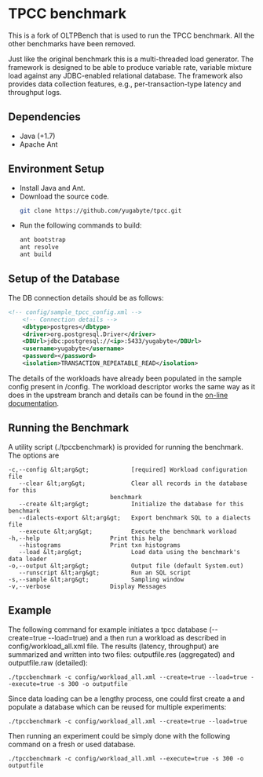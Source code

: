 # TPCC benchmark

This is a fork of OLTPBench that is used to run the TPCC benchmark. All the other benchmarks have been removed.


Just like the original benchmark this is a multi-threaded load generator. The framework is designed to be able to produce variable rate,
variable mixture load against any JDBC-enabled relational database. The framework also provides data collection
features, e.g., per-transaction-type latency and throughput logs.

## Dependencies

+ Java (+1.7)
+ Apache Ant


## Environment Setup
+ Install Java and Ant.
+ Download the source code.
  ```bash
  git clone https://github.com/yugabyte/tpcc.git
  ```
+ Run the following commands to build:
  ```bash
  ant bootstrap
  ant resolve
  ant build
  ```

## Setup of the Database
The DB connection details should be as follows:

````xml
<!-- config/sample_tpcc_config.xml -->
    <!-- Connection details -->
    <dbtype>postgres</dbtype>
    <driver>org.postgresql.Driver</driver>
    <DBUrl>jdbc:postgresql://<ip>:5433/yugabyte</DBUrl>
    <username>yugabyte</username>
    <password></password>
    <isolation>TRANSACTION_REPEATABLE_READ</isolation>
````

The details of the workloads have already been populated in the sample config present in /config.
The workload descriptor works the same way as it does in the upstream branch and details can be found in the [on-line documentation](https://github.com/oltpbenchmark/oltpbench/wiki).


## Running the Benchmark
A utility script (./tpccbenchmark) is provided for running the benchmark. The options are

```
-c,--config &lt;arg&gt;            [required] Workload configuration file
   --clear &lt;arg&gt;             Clear all records in the database for this
                             benchmark
   --create &lt;arg&gt;            Initialize the database for this benchmark
   --dialects-export &lt;arg&gt;   Export benchmark SQL to a dialects file
   --execute &lt;arg&gt;           Execute the benchmark workload
-h,--help                    Print this help
   --histograms              Print txn histograms
   --load &lt;arg&gt;              Load data using the benchmark's data loader
-o,--output &lt;arg&gt;            Output file (default System.out)
   --runscript &lt;arg&gt;         Run an SQL script
-s,--sample &lt;arg&gt;            Sampling window
-v,--verbose                 Display Messages
```

## Example
The following command for example initiates a tpcc database (--create=true --load=true) and a then run a workload as described in config/workload_all.xml file. The results (latency, throughput) are summarized and written into two files: outputfile.res (aggregated) and outputfile.raw (detailed):

```
./tpccbenchmark -c config/workload_all.xml --create=true --load=true --execute=true -s 300 -o outputfile
```

Since data loading can be a lengthy process, one could first create a and populate a database which can be reused for multiple experiments:

```
./tpccbenchmark -c config/workload_all.xml --create=true --load=true
```

Then running an experiment could be simply done with the following command on a fresh or used database.

```
./tpccbenchmark -c config/workload_all.xml --execute=true -s 300 -o outputfile
```
